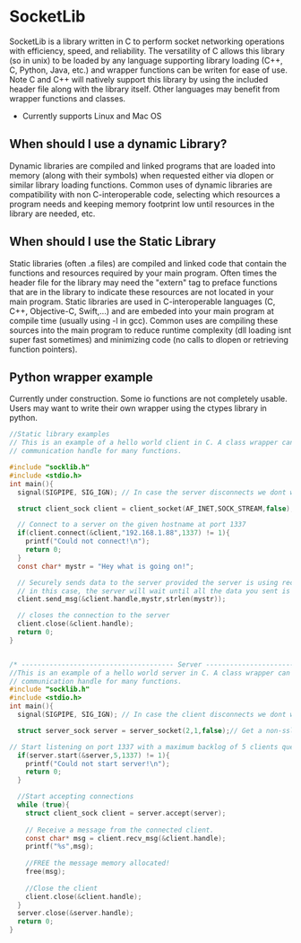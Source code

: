 # SocketLib
SocketLib is a library written in C to perform socket networking operations with efficiency, speed, and reliability.
The versatility of C allows this library (so in unix) to be loaded by any language supporting library loading (C++, C, Python, Java, etc.) and wrapper functions can be writen for ease of use.
Note C and C++ will natively support this library by using the included header file along with the library itself. Other languages may benefit from wrapper functions and classes.
- Currently supports Linux and Mac OS
## When should I use a dynamic Library?
Dynamic libraries are compiled and linked programs that are loaded into memory (along with their symbols) when requested either via dlopen or similar library loading functions. Common uses of dynamic libraries are compatibility with non C-interoperable code, selecting which resources a program needs and keeping memory footprint low until resources in the library are needed, etc.
## When should I use the Static Library
Static libraries (often .a files) are compiled and linked code that contain the functions and resources required by your main program. Often times the header file for the library may need the "extern" tag to preface functions that are in the library to indicate these resources are not located in your main program. Static libraries are used in C-interoperable languages (C, C++, Objective-C, Swift,...) and are embeded into your main program at compile time (usually using -l<frameworkname> in gcc). Common uses are compiling these sources into the main program to reduce runtime complexity (dll loading isnt super fast sometimes) and minimizing code (no calls to dlopen or retrieving function pointers).

## Python wrapper example
Currently under construction. Some io functions are not completely usable. Users may want to write their own wrapper using the ctypes library in python.
```c
//Static library examples
// This is an example of a hello world client in C. A class wrapper can be written in C++ to avoid passing the struct and its
// communication handle for many functions.

#include "socklib.h"
#include <stdio.h>
int main(){
  signal(SIGPIPE, SIG_IGN); // In case the server disconnects we dont want to fault on a broken pipe.

  struct client_sock client = client_socket(AF_INET,SOCK_STREAM,false); // Get a non-ssl client.

  // Connect to a server on the given hostname at port 1337
  if(client.connect(&client,"192.168.1.88",1337) != 1){
    printf("Could not connect!\n");
    return 0;
  } 
  const char* mystr = "Hey what is going on!";

  // Securely sends data to the server provided the server is using recv_msg.
  // in this case, the server will wait until all the data you sent is received before moving on.
  client.send_msg(&client.handle,mystr,strlen(mystr)); 

  // closes the connection to the server
  client.close(&client.handle);
  return 0;
}


/* -------------------------------------- Server ---------------------------------------------*/
//This is an example of a hello world server in C. A class wrapper can be written in C++ to avoid passing the struct and its
// communication handle for many functions.
#include "socklib.h"
#include <stdio.h>
int main(){
  signal(SIGPIPE, SIG_IGN); // In case the client disconnects we dont want to fault on a broken pipe.

  struct server_sock server = server_socket(2,1,false);// Get a non-ssl server.

// Start listening on port 1337 with a maximum backlog of 5 clients queued for connection
  if(server.start(&server,5,1337) != 1){
    printf("Could not start server!\n");
    return 0;
  }

  //Start accepting connections
  while (true){
    struct client_sock client = server.accept(server);
  
    // Receive a message from the connected client.
    const char* msg = client.recv_msg(&client.handle);
    printf("%s",msg);
  
    //FREE the message memory allocated!
    free(msg);
  
    //Close the client
    client.close(&client.handle);
  }
  server.close(&server.handle);
  return 0;
}
```
